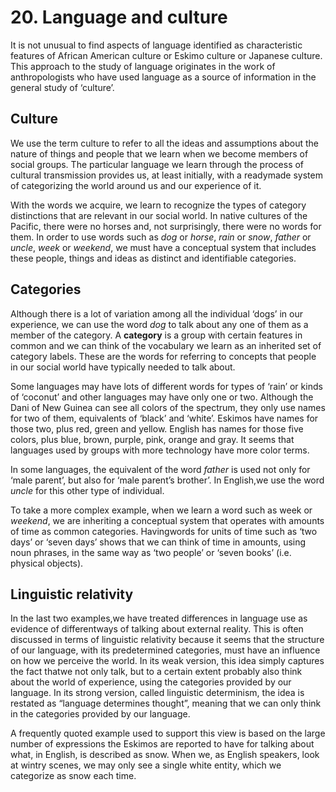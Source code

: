 # 20. Language and culture
It is not unusual to find aspects of language identified as characteristic features of African American culture or Eskimo culture or Japanese culture. This approach to the study of language originates in the work of anthropologists who have used language as a source of information in the general study of ‘culture’.

## Culture
We use the term culture to refer to all the ideas and assumptions about the nature of things and people that we learn when we become members of social groups. The particular language we learn through the process of cultural transmission provides us, at least initially, with a readymade
system of categorizing the world around us and our experience of it.


With the words we acquire, we learn to recognize the types of category distinctions that are relevant in our social world. In native cultures of the Pacific, there were no horses and,
not surprisingly, there were no words for them. In order to use words such as *dog* or *horse*, *rain* or *snow*, *father* or *uncle*, *week* or *weekend*, we must have a conceptual system that includes these people, things and ideas as distinct and identifiable categories.

## Categories
Although there is a lot of variation among all the individual ‘dogs’ in our experience, we can use the word *dog* to talk about any one of them as a member of the category. A **category** is a group with certain features in common and
we can think of the vocabulary we learn as an inherited set of category labels. These are the words for referring to concepts that people in our social world have typically needed to talk about.

Some languages may have lots of different words for types of ‘rain’ or kinds of ‘coconut’ and other languages may have only one or two. Although the Dani of New Guinea can see all colors of the spectrum, they only use names for two of them, equivalents of ‘black’ and ‘white’. Eskimos have names for those two, plus red, green and yellow. English has names for
those five colors, plus blue, brown, purple, pink, orange and gray. It seems that languages used by groups with more technology have more color terms.

In some languages, the equivalent of the word *father* is used not only for ‘male parent’, but also for ‘male parent’s brother’. In English,we use the word *uncle* for this other type of individual.

To take a more complex example, when we learn a word such as week or *weekend*, we are inheriting a conceptual system that operates with amounts of time as common categories. Havingwords for units of time such as ‘two days’ or ‘seven days’ shows that we can think of time in amounts, using noun phrases, in the same way as ‘two people’ or ‘seven books’ (i.e. physical objects).

## Linguistic relativity
In the last two examples,we have treated differences in language use as evidence of differentways of talking about external reality. This is often discussed in terms
of linguistic relativity because it seems that the structure of our language, with its predetermined categories, must have an influence on how we perceive the world. In its weak version, this idea simply captures the fact thatwe not only talk, but to a certain extent probably also think about the world of experience, using the categories provided by our language. In its strong version, called linguistic determinism, the idea is restated as “language determines thought”, meaning that we can only think in the categories provided by our language.

A frequently quoted example used to support this view is based on the large number of expressions the Eskimos are reported to have for talking about what, in English, is described as snow. When we, as English speakers, look at wintry scenes, we may only see a single white entity, which we categorize as snow each time.